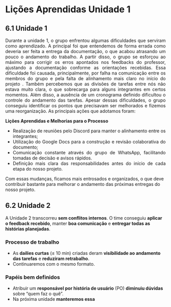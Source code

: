 # **Lições Aprendidas Unidade 1**

## **6.1 Unidade 1**

<p style="text-align: justify;"> Durante a unidade 1, o grupo enfrentou algumas dificuldades que serviram como aprendizado. A principal foi que entendemos de forma errada como deveria ser feita a entrega da documentação, o que acabou atrasando um pouco o andamento do trabalho. A partir  disso, o grupo se esforçou ao máximo para corrigir os erros apontados nos feedbacks do professor, ajustando a documentação conforme as orientações recebidas. Essa dificuldade foi causada, principalmente, por falha na comunicação entre os membros do grupo e pela falta de alinhamento mais claro no início do projeto . Também percebemos que as divisões de tarefas entre nós não estava muito clara, o que sobrecarga para alguns integrantes em certos momentos. Além disso, a ausência de um cronograma definido dificultou o controle do andamento das tarefas. Apesar dessas dificuldades, o grupo conseguiu identificar os pontos que precisavam ser melhorados e fizemos uma reorganização. As principais ações que adotamos foram: </p>

**Lições Aprendidas e Melhorias para o Processo**

<ul style="text-align: justify;">
    <li>Realização de reuniões pelo Discord para manter o alinhamento entre os integrantes;</li>
    <li>Utilização do Google Docs para a construção e revisão colaborativa do documento;</li>
    <li>Comunicação constante através do grupo de WhatsApp, facilitando tomadas de decisão e avisos rápidos.</li>
    <li>Definição mais clara das responsabilidades antes do início de cada etapa do nosso projeto.</li>
</ul>

<p>Com essas mudanças, ficamos mais entrosados e organizados, o que deve contribuir bastante para melhorar o andamento das próximas entregas do nosso projeto.</p>


## **6.2 Unidade 2**

A Unidade 2 transcorreu **sem conflitos internos**. O time conseguiu **aplicar o feedback recebido**, manter **boa comunicação** e **entregar todas as histórias planejadas**.

### Processo de trabalho
- As **dailies curtas** (≤ 10 min) criadas deram **visibilidade ao andamento das tarefas** e **reduziram retrabalho**.
- Continuaremos com o mesmo formato.

### Papéis bem definidos
- Atribuir um **responsável por história de usuário** (PO) **diminuiu dúvidas** sobre “quem faz o quê”.
- Na próxima unidade **manteremos essa**
